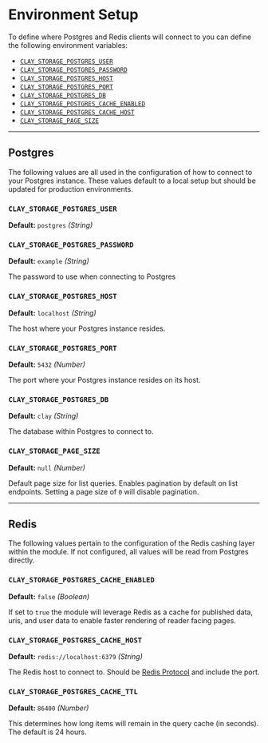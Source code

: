 # Environment Setup

To define where Postgres and Redis clients will connect to you can define the following environment variables:

- [`CLAY_STORAGE_POSTGRES_USER`](#clay_storage_postgres_user)
- [`CLAY_STORAGE_POSTGRES_PASSWORD`](#clay_storage_postgres_password)
- [`CLAY_STORAGE_POSTGRES_HOST`](#clay_storage_postgres_host)
- [`CLAY_STORAGE_POSTGRES_PORT`](#clay_storage_postgres_port)
- [`CLAY_STORAGE_POSTGRES_DB`](#clay_storage_postgres_db)
- [`CLAY_STORAGE_POSTGRES_CACHE_ENABLED`](#clay_storage_postgres_cache_enabled)
- [`CLAY_STORAGE_POSTGRES_CACHE_HOST`](#clay_storage_postgres_cache_host)
- [`CLAY_STORAGE_PAGE_SIZE`](#clay_storage_page_size)

---
## Postgres

The following values are all used in the configuration of how to connect to your Postgres instance. These values default to a local setup but should be updated for production environments.

### `CLAY_STORAGE_POSTGRES_USER`

**Default:** `postgres` _(String)_

### `CLAY_STORAGE_POSTGRES_PASSWORD`

**Default:** `example` _(String)_

The password to use when connecting to Postgres

### `CLAY_STORAGE_POSTGRES_HOST`

**Default:** `localhost` _(String)_

The host where your Postgres instance resides.

### `CLAY_STORAGE_POSTGRES_PORT`

**Default:** `5432` _(Number)_

The port where your Postgres instance resides on its host.

### `CLAY_STORAGE_POSTGRES_DB`

**Default:** `clay` _(String)_

The database within Postgres to connect to.

### `CLAY_STORAGE_PAGE_SIZE`

**Default:** `null` _(Number)_

Default page size for list queries. Enables pagination by default on list endpoints. Setting a page size of `0` will disable pagination.

---

## Redis

The following values pertain to the configuration of the Redis cashing layer within the module. If not configured, all values will be read from Postgres directly.

### `CLAY_STORAGE_POSTGRES_CACHE_ENABLED`

**Default:** `false` _(Boolean)_

If set to `true` the module will leverage Redis as a cache for published data, uris, and user data to enable faster rendering of reader facing pages.

### `CLAY_STORAGE_POSTGRES_CACHE_HOST`

**Default:** `redis://localhost:6379` _(String)_

The Redis host to connect to. Should be [Redis Protocol](https://redis.io/topics/protocol) and include the port.

### `CLAY_STORAGE_POSTGRES_CACHE_TTL`

**Default:** `86400` _(Number)_

This determines how long items will remain in the query cache (in seconds). The default is 24 hours.
